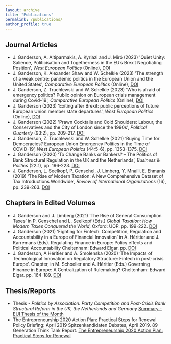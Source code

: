 ```yaml
---
layout: archive
title: "Publications"
permalink: /publications/
author_profile: true
---
```


## Journal Articles

* J. Ganderson, A. Altiparmakis, A. Kyriazi and J. Miró (2023) 'Quiet Unity: Salience, Politicisation and Togetherness in the EU’s Brexit Negotiating Position', _West European Politics_ (Online), [DOI](https://doi.org/10.1080/01402382.2023.2264717 "Quiet Unity")
* J. Ganderson, K. Alexander Shaw and W. Schelkle (2023) 'The strength of a weak centre: pandemic politics in the European Union and the United States', _Comparative European Politics_ (Online), [DOI](https://doi.org/10.1057/s41295-023-00328-6 "Strength of a Weak Centre")
* J. Ganderson, Z. Truchlewski and W. Schelkle (2023) 'Who is afraid of emergency politics? Public opinion on European crisis management during Covid-19', _Comparative European Politics_ (Online), [DOI](https://doi.org/10.1057/s41295-023-00329-5 "Who's Afraid of Emergency Politics?")
* J. Ganderson (2023) 'Exiting after Brexit: public perceptions of future European Union member state departures', _West European Politics_ (Online), [DOI](https://10.1080/01402382.2022.2164135 "Exiting after Brexit") 
* J. Ganderson (2022) 'Prawn Cocktails and Cold Shoulders: Labour, the Conservatives and the City of London since the 1990s', _Political Quarterly_ (93:2), pp. 209-217. [DOI](https://doi.org/10.1111/1467-923X.13137 "Prawn Cocktails and Cold Shoulders") 
* J. Ganderson, Z. Truchlewski and W. Schelkle (2021) ‘Buying Time for Democracies? European Union Emergency Politics in the Time of COVID-19’, _West European Politics_ (44:5-6), pp. 1353-1375. [DOI](https://doi.org/10.1080/01402382.2021.1916723 "Buying Time for Democracies?") 
* J. Ganderson (2020) ‘To Change Banks or Bankers? – The Politics of Bank Structural Regulation in the UK and the Netherlands’, _Business & Politics_ (22:1), pp. 196-223. [DOI](https://doi:10.1017/bap.2019.34 "To Change Banks or Bankers?")
* J. Ganderson, L. Seelkopf, P. Genschel, J. Limberg, Y. Mnaili, E. Ehmanis (2019) ‘The Rise of Modern Taxation: A New Comprehensive Dataset of Tax Introductions Worldwide’, _Review of International Organizations_ (16), pp. 239-263. [DOI](https://doi.org/10.1007/s11558-019-09359-9 "The Rise of Modern Taxation") 

## Chapters in Edited Volumes

* J. Ganderson and J. Limberg (2021) ‘The Rise of General Consumption Taxes’ in P. Genschel and L. Seelkopf (Eds.) _Global Taxation: How Modern Taxes Conquered the World_, Oxford: UOP. pp. 199-222. [DOI](https://doi.org/10.1093/oso/9780192897572.003.0009 "The Rise of General Consumption Taxes")
* J. Ganderson (2021) ‘Fighting for Fintech: Competition, Regulation and Accountability in a Europe of Financial Innovation’ in A. Héritier and J. Karremans (Eds). Regulating Finance in Europe: Policy effects and Political Accountability Cheltenham: Edward Elgar. pp.  [DOI](https://doi.org/10.4337/9781800379596.00013 "Fighting for Fintech")
* J. Ganderson, A Héritier and A. Smolenska (2020) ‘The Impacts of Technological Innovation on Regulatory Structure: Fintech in post-crisis Europe’. Chapter, in M. Schoeller and A. Héritier (Eds.) Governing Finance in Europe: A Centralization of Rulemaking? Cheltenham: Edward Elgar. pp. 164-189. [DOI](https://doi.org/10.4337/9781839101120.00017 "The Impacts of Technological Innovation on Regulatory Structure")

## Thesis/Reports

* Thesis - _Politics by Association. Party Competition and Post-Crisis Bank Structural Reform in the UK, the Netherlands and Germany_ [Summary - EUI Thesis of the Month](https://www.eui.eu/DepartmentsAndCentres/PoliticalAndSocialSciences/ResearchAndTeaching/Theses/Thesis-of-the-month-DETAILS#GandersonSummary "Thesis Summary")
* The Entrepreneurship 2020 Action Plan: Practical Steps for Renewal
Policy Briefing: April 2019 Spitzenkandidaten Debates, April 2019. 89 Generation Think Tank Report. [The Entrepreneurship 2020 Action Plan: Practical Steps for Renewal](https://89initiative.com/wp-content/uploads/2019/04/Start-ups-innovation-report.pdf "The Enrepreneurship 2020 Action Plan")
